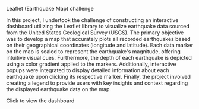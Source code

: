Leaflet (Earthquake Map) challenge

In this project, I undertook the challenge of constructing an interactive dashboard utilizing the Leaflet library to visualize earthquake data sourced from the United States Geological Survey (USGS). The primary objective was to develop a map that accurately plots all recorded earthquakes based on their geographical coordinates (longitude and latitude). Each data marker on the map is scaled to represent the earthquake's magnitude, offering intuitive visual cues. Furthermore, the depth of each earthquake is depicted using a color gradient applied to the markers. Additionally, interactive popups were integrated to display detailed information about each earthquake upon clicking its respective marker. Finally, the project involved creating a legend to provide users with key insights and context regarding the displayed earthquake data on the map.

Click to view the dashboard